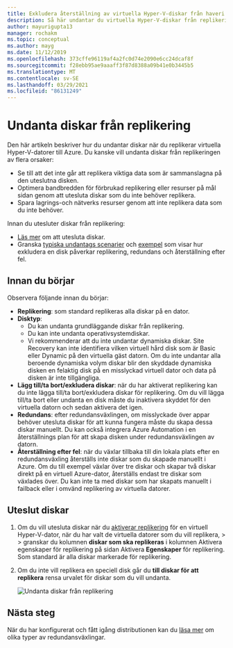 ```yaml
---
title: Exkludera återställning av virtuella Hyper-V-diskar från haveri beredskap till Azure med Azure Site Recovery
description: Så här undantar du virtuella Hyper-V-diskar från replikering till Azure med Azure Site Recovery.
author: mayurigupta13
manager: rochakm
ms.topic: conceptual
ms.author: mayg
ms.date: 11/12/2019
ms.openlocfilehash: 373cffe96119af4a2fc0d74e2090e6cc24dcaf8f
ms.sourcegitcommit: f28ebb95ae9aaaff3f87d8388a09b41e0b3445b5
ms.translationtype: MT
ms.contentlocale: sv-SE
ms.lasthandoff: 03/29/2021
ms.locfileid: "86131249"
---
```

# <a name="exclude-disks-from-replication"></a>Undanta diskar från replikering

Den här artikeln beskriver hur du undantar diskar när du replikerar virtuella Hyper-V-datorer till Azure. Du kanske vill undanta diskar från replikeringen av flera orsaker:

- Se till att det inte går att replikera viktiga data som är sammanslagna på den uteslutna disken.
- Optimera bandbredden för förbrukad replikering eller resurser på mål sidan genom att utesluta diskar som du inte behöver replikera.
- Spara lagrings-och nätverks resurser genom att inte replikera data som du inte behöver.

Innan du utesluter diskar från replikering:

- [Läs mer](exclude-disks-replication.md) om att utesluta diskar.
- Granska [typiska undantags scenarier](exclude-disks-replication.md#typical-scenarios) och [exempel](exclude-disks-replication.md#example-1-exclude-the-sql-server-tempdb-disk) som visar hur exkludera en disk påverkar replikering, redundans och återställning efter fel.

## <a name="before-you-start"></a>Innan du börjar

Observera följande innan du börjar:

- **Replikering**: som standard replikeras alla diskar på en dator.
- **Disktyp**:
    - Du kan undanta grundläggande diskar från replikering.
    - Du kan inte undanta operativsystemdiskar.
    - Vi rekommenderar att du inte undantar dynamiska diskar. Site Recovery kan inte identifiera vilken virtuell hård disk som är Basic eller Dynamic på den virtuella gäst datorn.  Om du inte undantar alla beroende dynamiska volym diskar blir den skyddade dynamiska disken en felaktig disk på en misslyckad virtuell dator och data på disken är inte tillgängliga.
- **Lägg till/ta bort/exkludera diskar**: när du har aktiverat replikering kan du inte lägga till/ta bort/exkludera diskar för replikering. Om du vill lägga till/ta bort eller undanta en disk måste du inaktivera skyddet för den virtuella datorn och sedan aktivera det igen.
- **Redundans**: efter redundansväxlingen, om misslyckade över appar behöver utesluta diskar för att kunna fungera måste du skapa dessa diskar manuellt. Du kan också integrera Azure Automation i en återställnings plan för att skapa disken under redundansväxlingen av datorn.
- **Återställning efter fel**: när du växlar tillbaka till din lokala plats efter en redundansväxling återställs inte diskar som du skapade manuellt i Azure. Om du till exempel växlar över tre diskar och skapar två diskar direkt på en virtuell Azure-dator, återställs endast tre diskar som växlades över. Du kan inte ta med diskar som har skapats manuellt i failback eller i omvänd replikering av virtuella datorer.

## <a name="exclude-disks"></a>Uteslut diskar

1. Om du vill utesluta diskar när du [aktiverar replikering](./hyper-v-azure-tutorial.md) för en virtuell Hyper-V-dator, när du har valt de virtuella datorer som du vill replikera,  >    >  granskar du kolumnen **diskar som ska replikeras** i kolumnen Aktivera egenskaper för replikering på sidan Aktivera **Egenskaper** för replikering. Som standard är alla diskar markerade för replikering.
2. Om du inte vill replikera en speciell disk går du **till diskar för att replikera** rensa urvalet för diskar som du vill undanta. 

    ![Undanta diskar från replikering](./media/hyper-v-exclude-disk/enable-replication6-with-exclude-disk.png)


## <a name="next-steps"></a>Nästa steg
När du har konfigurerat och fått igång distributionen kan du [läsa mer](failover-failback-overview.md) om olika typer av redundansväxlingar.
